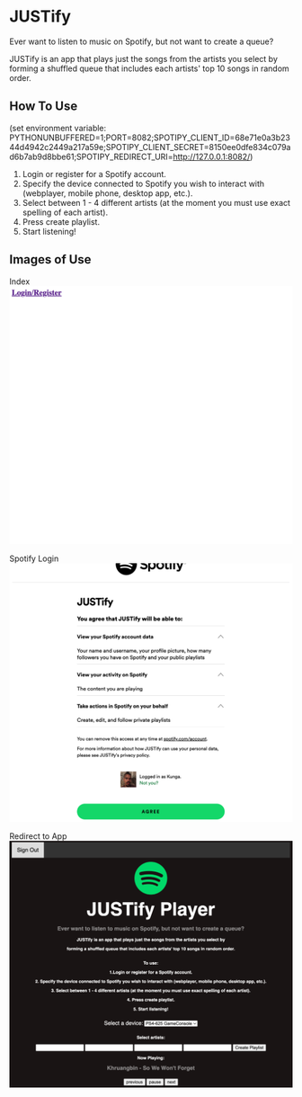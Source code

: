 # JUSTify
Ever want to listen to music on Spotify, but not want 
to create a queue?

JUSTify is an app that plays just the songs from the 
artists you select by forming a shuffled queue that 
includes each artists' top 10 songs in random order.

## How To Use
(set environment variable: PYTHONUNBUFFERED=1;PORT=8082;SPOTIPY_CLIENT_ID=68e71e0a3b2344d4942c2449a217a59e;SPOTIPY_CLIENT_SECRET=8150ee0dfe834c079ad6b7ab9d8bbe61;SPOTIPY_REDIRECT_URI=http://127.0.0.1:8082/)
1. Login or register for a Spotify account.
2. Specify the device connected to Spotify you wish
to interact with (webplayer, mobile phone, 
desktop app, etc.).
3. Select between 1 - 4 different artists (at the moment
you must use exact spelling of each artist).
4. Press create playlist.
5. Start listening!

## Images of Use
Index
![Sign into spotify](static/Login.png "Login To Spotify")

Spotify Login
![Spotify page](static/Spotify_Login_page.png "Spotify Sign in")

Redirect to App
![App Redirect](static/App_redirect.png "App Redirect")

